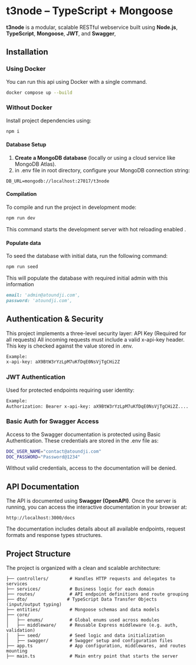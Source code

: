 
# t3node – TypeScript + Mongoose

**t3node** is a modular, scalable RESTful webservice built using **Node.js**, **TypeScript**, **Mongoose**,  **JWT**, and  **Swagger**,

## Installation

### Using Docker
You can run this api using Docker with a single command.
```bash
docker compose up --build
```

### Without Docker
Install project dependencies using:
```bash
npm i
```

#### Database Setup

1. **Create a MongoDB database** (locally or using a cloud service like MongoDB Atlas).
2. in .env file in root directory, configure your MongoDB connection string:
```code
DB_URL=mongodb://localhost:27017/t3node
```

#### Compilation
To compile and run the project in development mode:
```bash
npm run dev
```
This command starts the development server with hot reloading enabled .

#### Populate data
To seed the database with initial data, run the following command:

```bash
npm run seed
```
This will populate the database with required initial admin with this information
```markdown
email: 'admin@atoundji.com',
password: 'atoundji.com',
```



## Authentication & Security
This project implements a three-level security layer:
API Key (Required for all requests)
All incoming requests must include a valid x-api-key header. This key is checked against the value stored in .env.

```bash
Example:
x-api-key: aX9BtW3rYzLpM7uKfDqE0NsVjTgCHi2Z
```

### JWT Authentication
Used for protected endpoints requiring user identity:
```bash
Example:
Authorization: Bearer x-api-key: aX9BtW3rYzLpM7uKfDqE0NsVjTgCHi2Z....
```

### Basic Auth for Swagger Access
Access to the Swagger documentation is protected using Basic Authentication.
These credentials are stored in the .env file as:
```bash
DOC_USER_NAME="contact@atoundji.com"
DOC_PASSWORD="Password@1234"
```
Without valid credentials, access to the documentation will be denied.

## API Documentation
The API is documented using **Swagger (OpenAPI)**.
Once the server is running, you can access the interactive documentation in your browser at:

```
http://localhost:3000/docs
```
The documentation includes details about all available endpoints, request formats and  response types  structures.


## Project Structure
The project is organized with a clean and scalable architecture:
```
├── controllers/        # Handles HTTP requests and delegates to services
├── services/           # Business logic for each domain
├── routes/             # API endpoint definitions and route grouping
├── dto/               # TypeScript Data Transfer Objects (input/output typing)
├── entities/           # Mongoose schemas and data models
├── core/
│   ├── enums/          # Global enums used across modules
│   ├── middleware/     # Reusable Express middleware (e.g. auth, validation)
│   ├── seed/           # Seed logic and data initialization
│   ├── swagger/        # Swagger setup and configuration files
├── app.ts              # App configuration, middlewares, and routes mounting
├── main.ts             # Main entry point that starts the server
```


